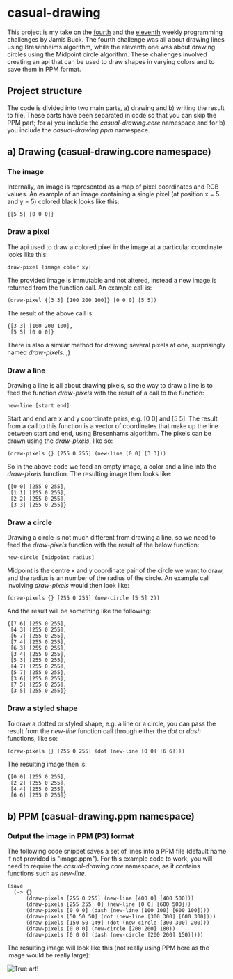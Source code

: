 # casual-drawing

This project is my take on the [fourth](https://medium.com/@jamis/weekly-programming-challenge-4-7fe42f28d5d4#.l2tr9acd8) and the [eleventh](http://weblog.jamisbuck.org/2016/10/8/weekly-programming-challenge-11.html) weekly programming challenges by Jamis Buck. The fourth challenge was all about drawing lines using Bresenheims algorithm, while the eleventh one was about drawing circles using the Midpoint circle algorithm. These challenges involved creating an api that can be used to draw shapes in varying colors and to save them in PPM format.

## Project structure

The code is divided into two main parts, a) drawing and b) writing the result to file. These parts have been separated in code so that you can skip the PPM part; for a) you include the *casual-drawing.core* namespace and for b) you include the *casual-drawing.ppm* namespace.

## a) Drawing (casual-drawing.core namespace)

### The image
Internally, an image is represented as a map of pixel coordinates and RGB values. An example of an image containing a single pixel (at position x = 5 and y = 5) colored black looks like this:
```
{[5 5] [0 0 0]}
```

### Draw a pixel
The api used to draw a colored pixel in the image at a particular coordinate looks like this:
```
draw-pixel [image color xy] 
```
The provided image is immutable and not altered, instead a new image is returned from the function call. An example call is:
```
(draw-pixel {[3 3] [100 200 100]} [0 0 0] [5 5])
```
The result of the above call is:
```
{[3 3] [100 200 100], 
 [5 5] [0 0 0]}
```
There is also a similar method for drawing several pixels at one, surprisingly named *draw-pixels*. ;)

### Draw a line
Drawing a line is all about drawing pixels, so the way to draw a line is to feed the function *draw-pixels* with the result of a call to the function:
```
new-line [start end]
```
Start and end are x and y coordinate pairs, e.g. [0 0] and [5 5]. The result from a call to this function is a vector of coordinates that make up the line between start and end, using Bresenhams algorithm. The pixels can be drawn using the *draw-pixels*, like so:
```
(draw-pixels {} [255 0 255] (new-line [0 0] [3 3]))
```
So in the above code we feed an empty image, a color and a line into the *draw-pixels* function. The resulting image then looks like:
```
{[0 0] [255 0 255], 
 [1 1] [255 0 255], 
 [2 2] [255 0 255], 
 [3 3] [255 0 255]}
``` 

### Draw a circle
Drawing a circle is not much different from drawing a line, so we need to feed the *draw-pixels* function with the result of the below function:
```
new-circle [midpoint radius]
```
Midpoint is the centre x and y coordinate pair of the circle we want to draw, and the radius is an number of the radius of the circle. An example call involving *draw-pixels* would then look like:

```
(draw-pixels {} [255 0 255] (new-circle [5 5] 2))
```
And the result will be something like the following:

```
{[7 6] [255 0 255],
 [4 3] [255 0 255],
 [6 7] [255 0 255],
 [7 4] [255 0 255],
 [6 3] [255 0 255],
 [3 4] [255 0 255],
 [5 3] [255 0 255],
 [4 7] [255 0 255],
 [5 7] [255 0 255],
 [3 6] [255 0 255],
 [7 5] [255 0 255],
 [3 5] [255 0 255]}
```

### Draw a styled shape
To draw a dotted or styled shape, e.g. a line or a circle, you can pass the result from the *new-line* function call through either the *dot* or *dash* functions, like so:
```
(draw-pixels {} [255 0 255] (dot (new-line [0 0] [6 6])))
```
The resulting image then is:
```
{[0 0] [255 0 255], 
 [2 2] [255 0 255], 
 [4 4] [255 0 255], 
 [6 6] [255 0 255]}
```
## b) PPM (casual-drawing.ppm namespace)

### Output the image in PPM (P3) format
The following code snippet saves a set of lines into a PPM file (default name if not provided is "image.ppm"). For this example code to work, you will need to require the *casual-drawing.core* namespace, as it contains functions such as *new-line*.
```
(save
  (-> {}
      (draw-pixels [255 0 255] (new-line [400 0] [400 500]))
      (draw-pixels [255 255  0] (new-line [0 0] [600 500]))
      (draw-pixels [0 0 0] (dash (new-line [100 100] [600 100])))
      (draw-pixels [50 50 50] (dot (new-line [300 300] [600 300])))
      (draw-pixels [150 50 149] (dot (new-circle [300 300] 200)))
      (draw-pixels [0 0 0] (new-circle [200 200] 180))
      (draw-pixels [0 0 0] (dash (new-circle [200 200] 150)))))
```

The resulting image will look like this (not really using PPM here as the image would be really large):

![True art!](https://dl.dropboxusercontent.com/u/404130/casualmap/example.png)
